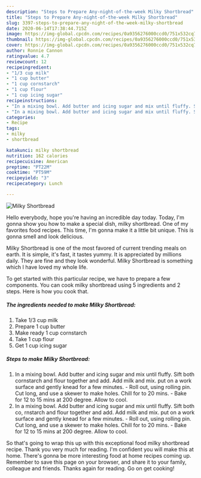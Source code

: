 ```yaml
---
description: "Steps to Prepare Any-night-of-the-week Milky Shortbread"
title: "Steps to Prepare Any-night-of-the-week Milky Shortbread"
slug: 3397-steps-to-prepare-any-night-of-the-week-milky-shortbread
date: 2020-06-14T17:38:44.715Z
image: https://img-global.cpcdn.com/recipes/0a9356276000ccd0/751x532cq70/milky-shortbread-recipe-main-photo.jpg
thumbnail: https://img-global.cpcdn.com/recipes/0a9356276000ccd0/751x532cq70/milky-shortbread-recipe-main-photo.jpg
cover: https://img-global.cpcdn.com/recipes/0a9356276000ccd0/751x532cq70/milky-shortbread-recipe-main-photo.jpg
author: Ronnie Cannon
ratingvalue: 4.7
reviewcount: 12
recipeingredient:
- "1/3 cup milk"
- "1 cup butter"
- "1 cup cornstarch"
- "1 cup flour"
- "1 cup icing sugar"
recipeinstructions:
- "In a mixing bowl. Add butter and icing sugar and mix until fluffy. Sift both cornstarch and flour together and add. Add milk and mix. put on a work surface and gently knead for a few minutes.  Roll out, using rolling pin. Cut long, and use a skewer to make holes. Chill for to 20 mins.  Bake for 12 to 15 mins at 200 degree. Allow to cool."
- "In a mixing bowl. Add butter and icing sugar and mix until fluffy. Sift both co, rnstarch and flour together and add. Add milk and mix. put on a work surface and gently knead for a few minutes.  Roll out, using rolling pin. Cut long, and use a skewer to make holes. Chill for to 20 mins.  Bake for 12 to 15 mins at 200 degree. Allow to cool."
categories:
- Recipe
tags:
- milky
- shortbread

katakunci: milky shortbread 
nutrition: 162 calories
recipecuisine: American
preptime: "PT22M"
cooktime: "PT59M"
recipeyield: "3"
recipecategory: Lunch

---
```



![Milky Shortbread](https://img-global.cpcdn.com/recipes/0a9356276000ccd0/751x532cq70/milky-shortbread-recipe-main-photo.jpg)

Hello everybody, hope you're having an incredible day today. Today, I'm gonna show you how to make a special dish, milky shortbread. One of my favorites food recipes. This time, I'm gonna make it a little bit unique. This is gonna smell and look delicious.

Milky Shortbread is one of the most favored of current trending meals on earth. It is simple, it's fast, it tastes yummy. It is appreciated by millions daily. They are fine and they look wonderful. Milky Shortbread is something which I have loved my whole life.




To get started with this particular recipe, we have to prepare a few components. You can cook milky shortbread using 5 ingredients and 2 steps. Here is how you cook that.

<!--inarticleads1-->

##### The ingredients needed to make Milky Shortbread:

1. Take 1/3 cup milk
1. Prepare 1 cup butter
1. Make ready 1 cup cornstarch
1. Take 1 cup flour
1. Get 1 cup icing sugar




<!--inarticleads2-->

##### Steps to make Milky Shortbread:

1. In a mixing bowl. Add butter and icing sugar and mix until fluffy. Sift both cornstarch and flour together and add. Add milk and mix. put on a work surface and gently knead for a few minutes.  - Roll out, using rolling pin. Cut long, and use a skewer to make holes. Chill for to 20 mins.  - Bake for 12 to 15 mins at 200 degree. Allow to cool.
1. In a mixing bowl. Add butter and icing sugar and mix until fluffy. Sift both co, rnstarch and flour together and add. Add milk and mix. put on a work surface and gently knead for a few minutes.  - Roll out, using rolling pin. Cut long, and use a skewer to make holes. Chill for to 20 mins.  - Bake for 12 to 15 mins at 200 degree. Allow to cool.




So that's going to wrap this up with this exceptional food milky shortbread recipe. Thank you very much for reading. I'm confident you will make this at home. There's gonna be more interesting food at home recipes coming up. Remember to save this page on your browser, and share it to your family, colleague and friends. Thanks again for reading. Go on get cooking!
